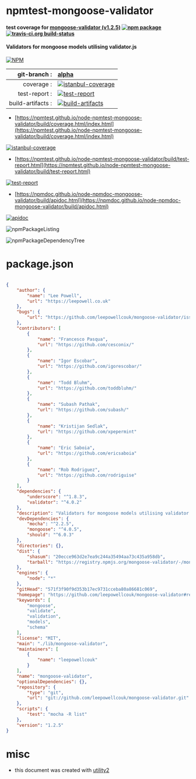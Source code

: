 # npmtest-mongoose-validator

#### test coverage for  [mongoose-validator (v1.2.5)](https://github.com/leepowellcouk/mongoose-validator#readme)  [![npm package](https://img.shields.io/npm/v/npmtest-mongoose-validator.svg?style=flat-square)](https://www.npmjs.org/package/npmtest-mongoose-validator) [![travis-ci.org build-status](https://api.travis-ci.org/npmtest/node-npmtest-mongoose-validator.svg)](https://travis-ci.org/npmtest/node-npmtest-mongoose-validator)

#### Validators for mongoose models utilising validator.js

[![NPM](https://nodei.co/npm/mongoose-validator.png?downloads=true&downloadRank=true&stars=true)](https://www.npmjs.com/package/mongoose-validator)

| git-branch : | [alpha](https://github.com/npmtest/node-npmtest-mongoose-validator/tree/alpha)|
|--:|:--|
| coverage : | [![istanbul-coverage](https://npmtest.github.io/node-npmtest-mongoose-validator/build/coverage.badge.svg)](https://npmtest.github.io/node-npmtest-mongoose-validator/build/coverage.html/index.html)|
| test-report : | [![test-report](https://npmtest.github.io/node-npmtest-mongoose-validator/build/test-report.badge.svg)](https://npmtest.github.io/node-npmtest-mongoose-validator/build/test-report.html)|
| build-artifacts : | [![build-artifacts](https://npmtest.github.io/node-npmtest-mongoose-validator/glyphicons_144_folder_open.png)](https://github.com/npmtest/node-npmtest-mongoose-validator/tree/gh-pages/build)|

- [https://npmtest.github.io/node-npmtest-mongoose-validator/build/coverage.html/index.html](https://npmtest.github.io/node-npmtest-mongoose-validator/build/coverage.html/index.html)

[![istanbul-coverage](https://npmtest.github.io/node-npmtest-mongoose-validator/build/screenCapture.buildCi.browser.%252Ftmp%252Fbuild%252Fcoverage.lib.html.png)](https://npmtest.github.io/node-npmtest-mongoose-validator/build/coverage.html/index.html)

- [https://npmtest.github.io/node-npmtest-mongoose-validator/build/test-report.html](https://npmtest.github.io/node-npmtest-mongoose-validator/build/test-report.html)

[![test-report](https://npmtest.github.io/node-npmtest-mongoose-validator/build/screenCapture.buildCi.browser.%252Ftmp%252Fbuild%252Ftest-report.html.png)](https://npmtest.github.io/node-npmtest-mongoose-validator/build/test-report.html)

- [https://npmdoc.github.io/node-npmdoc-mongoose-validator/build/apidoc.html](https://npmdoc.github.io/node-npmdoc-mongoose-validator/build/apidoc.html)

[![apidoc](https://npmdoc.github.io/node-npmdoc-mongoose-validator/build/screenCapture.buildCi.browser.%252Ftmp%252Fbuild%252Fapidoc.html.png)](https://npmdoc.github.io/node-npmdoc-mongoose-validator/build/apidoc.html)

![npmPackageListing](https://npmtest.github.io/node-npmtest-mongoose-validator/build/screenCapture.npmPackageListing.svg)

![npmPackageDependencyTree](https://npmtest.github.io/node-npmtest-mongoose-validator/build/screenCapture.npmPackageDependencyTree.svg)



# package.json

```json

{
    "author": {
        "name": "Lee Powell",
        "url": "https://leepowell.co.uk"
    },
    "bugs": {
        "url": "https://github.com/leepowellcouk/mongoose-validator/issues"
    },
    "contributors": [
        {
            "name": "Francesco Pasqua",
            "url": "https://github.com/cesconix/"
        },
        {
            "name": "Igor Escobar",
            "url": "https://github.com/igorescobar/"
        },
        {
            "name": "Todd Bluhm",
            "url": "https://github.com/toddbluhm/"
        },
        {
            "name": "Subash Pathak",
            "url": "https://github.com/subash/"
        },
        {
            "name": "Kristijan Sedlak",
            "url": "https://github.com/xpepermint"
        },
        {
            "name": "Eric Saboia",
            "url": "https://github.com/ericsaboia"
        },
        {
            "name": "Rob Rodriguez",
            "url": "https://github.com/rodriguise"
        }
    ],
    "dependencies": {
        "underscore": "^1.8.3",
        "validator": "^4.0.2"
    },
    "description": "Validators for mongoose models utilising validator.js",
    "devDependencies": {
        "mocha": "^2.2.5",
        "mongoose": "^4.0.5",
        "should": "^6.0.3"
    },
    "directories": {},
    "dist": {
        "shasum": "20ecce963d2e7ea9c244a35494aa73c435a958db",
        "tarball": "https://registry.npmjs.org/mongoose-validator/-/mongoose-validator-1.2.5.tgz"
    },
    "engines": {
        "node": "*"
    },
    "gitHead": "571f3f90f9d353b17ec9731cceba80a86681c069",
    "homepage": "https://github.com/leepowellcouk/mongoose-validator#readme",
    "keywords": [
        "mongoose",
        "validate",
        "validation",
        "models",
        "schema"
    ],
    "license": "MIT",
    "main": "./lib/mongoose-validator",
    "maintainers": [
        {
            "name": "leepowellcouk"
        }
    ],
    "name": "mongoose-validator",
    "optionalDependencies": {},
    "repository": {
        "type": "git",
        "url": "git://github.com/leepowellcouk/mongoose-validator.git"
    },
    "scripts": {
        "test": "mocha -R list"
    },
    "version": "1.2.5"
}
```



# misc
- this document was created with [utility2](https://github.com/kaizhu256/node-utility2)
